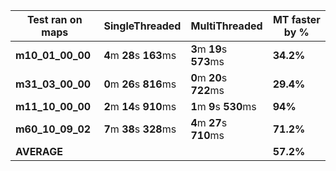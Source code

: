 |Test ran on maps                |SingleThreaded       |MultiThreaded| MT faster by %
|----------------|-------------------------------|-----------------------------|-|
|**m10_01_00_00**|**4**m **28**s **163**ms|**3**m **19**s **573**ms| **34.2%** |
|**m31_03_00_00**|**0**m **26**s **816**ms|**0**m **20**s **722**ms |**29.4%** |
|**m11_10_00_00**|**2**m **14**s **910**ms|**1**m **9**s **530**ms|  **94%**   |
|**m60_10_09_02**|**7**m **38**s **328**ms|**4**m **27**s **710**ms| **71.2%** |
|**AVERAGE**          ||| **57.2%** |